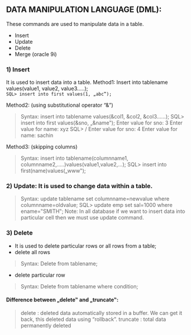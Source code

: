 ## DATA MANIPULATION LANGUAGE (DML):
These commands are used to manipulate data in a table. 

*	Insert 
*	Update 
*	Delete 
*	Merge (oracle 9i) 

### 1) Insert
It is used to insert data into a table. 
Method1: Insert into tablename values(value1, value2, value3…..);  
`SQL> insert into first values(1, „abc‟);` 


Method2: (using substitutional operator “&”) 
> Syntax: insert into tablename values(&col1, &col2, &col3……); 
SQL> insert into first values(&sno, „&name‟); 
Enter value for sno: 3 
Enter value for name: xyz 
SQL> / 
Enter value for sno: 4 
Enter value for name: sachin 

Method3: (skipping columns) 
> Syntax: insert into tablename(columnname1, columnname2,…..)values(value1,value2,…); 
SQL> insert into first(name)values(„www‟); 

 
### 2)	Update: It is used to change data within a table. 
> Syntax: update tablename set columnname=newvalue where columnname=oldvalue; 
> SQL> update emp set sal=1000 where ename=‟SMITH‟; 
> Note: In all database if we want to insert data into particular cell then we must use update command. 

### 3)	Delete
* It is used to delete particular rows or all rows from a table;
* delete all rows
>Syntax:  Delete from tablename; 

* delete particular row
>Syntax: Delete from tablename where condition; 

#### Difference between „delete‟ and „truncate‟: 
> delete : deleted data automatically stored in a buffer. We can get it back, this deleted data using “rollback”.
> truncate : total data permanently deleted
